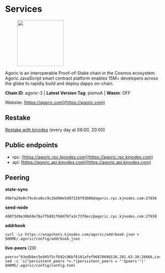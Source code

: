 # Services

<figure><img src="https://raw.githubusercontent.com/kj89/testnet_manuals/main/pingpub/logos/agoric.png" width="150" alt=""><figcaption></figcaption></figure>

Agoric is an interoperable Proof-of-Stake chain in the Cosmos ecosystem.  Agoric JavaScript smart contract platform enables 15M+ developers across the  globe to rapidly build and deploy dapps on-chain.

**Chain ID**: agoric-3 | **Latest Version Tag**: pismoA | **Wasm**: OFF

Website: [https://agoric.com](https://agoric.com)

## Restake

[Restake with kjnodes](https://restake.app/agoric/agoricvaloper1ku5sm2twlsywdrp4wz3kfwgyrtqtp0lpr3nvk8) (every day at 08:00, 20:00)
## Public endpoints

* rpc: [https://agoric.rpc.kjnodes.com](https://agoric.rpc.kjnodes.com)
* api: [https://agoric.api.kjnodes.com](https://agoric.api.kjnodes.com)

## Peering

**state-sync**

```
d9bfa29e0cf9c4ce0cc9c26d98e5d97228f93b0b@agoric.rpc.kjnodes.com:27656
```

**seed-node**

```
400f3d9e30b69e78a7fb891f60d76fa3c73f0ecc@agoric.rpc.kjnodes.com:27659
```

**addrbook**
```
curl -Ls https://snapshots.kjnodes.com/agoric/addrbook.json > $HOME/.agoric/config/addrbook.json
```

**live-peers** (29)
```
peers="93edbbec5e945f5cf692c96bf8181afef9687869@138.201.63.38:26666,ca4c3b9d0cf78d934a3b972c328db2e4a9a66c42@64.32.40.134:26656,ef12448f0f8671a195ab38c590cac713ad703a8b@146.70.66.202:26656,320dd22ee85e2b68f891b670331eb9fec9dc419e@80.64.208.63:26656,d9bfa29e0cf9c4ce0cc9c26d98e5d97228f93b0b@65.109.88.38:27656,68c9c4e8388ed6936ff147ffe6b9913e79328957@35.215.62.66:26656,a38a30c1dd31f63be2befd40b82964b215c3c288@165.22.251.28:26656,1dfd1a8be38d892fa485e1b417bcf5f225b3f638@185.210.219.66:26656,f1966845bebd30816f18635a20b86e6781211616@95.111.253.200:26656,63bd6649f80362ce513027d99ef32c826fdbd259@45.9.62.136:26656,c38608dc31dcb336600abdb85e6ff040f47aea00@159.203.187.36:26060,0837c0dac0bb15e79e64207bb0fa5a9a6fa42ad4@178.62.116.62:26656,0464c8dded70d01f5ab50a8d6047a6b27ddf2ccd@84.244.95.232:26656,4eea1e0a22d8d2ade108fc5f8e07d6d6e711e909@65.108.10.138:26656,2aedd7163a8ee725507e461b13fb90c091ee1c42@128.0.51.32:26656,711f6f36a6ec3924b6d721de6adce604092e59f2@116.202.226.169:26656,1d4d7b77e79c2dad9e8586df4f30c7b550f5d49b@3.8.160.134:26656,47c35c8137ad2098e0b2a79077fea93a530034d8@185.144.83.130:26656,0f642db2770d4dd3e0d030b2f14f1365e40f3b38@185.146.148.101:26657,766536f9ada683a9272c5305398ca7f82c9e7d43@35.215.60.158:26656,2bda83f1501d30187e662c59d75ed4ffffcf8004@135.181.142.117:26656,c2a993a5c8905ee1be929352654b6a49ecf0726a@195.3.222.163:26656,c84170667fcf54024b24f05b2f9dd6608570ac8c@157.90.35.145:28656,d56af8cb0716909f9b804e7dec8c1d34ae4eed16@65.108.142.81:26676,f095bb53006ebddcbbf29c8df70dddcba6419e36@142.93.145.13:26656,23fd78b96fc7f17b47fc4a0d442b0ec53faebd88@157.90.91.20:12656,e70955351f601ea5be9a9bf41032949a777f31b3@207.244.255.229:10003,8c30ee29afc4b77cf98222edcc3fe823cf1e8306@195.201.106.244:26656,ade4d8bc8cbe014af6ebdf3cb7b1e9ad36f412c0@135.181.5.219:14456"
sed -i 's|^persistent_peers *=.*|persistent_peers = "'$peers'"|' $HOME/.agoric/config/config.toml
```
